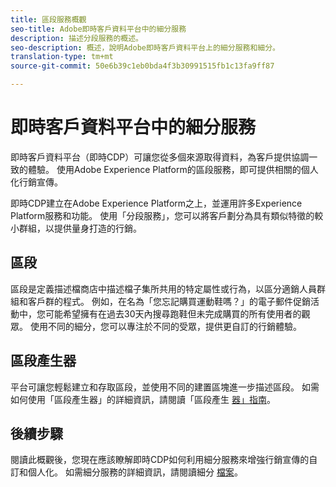 ```yaml
---
title: 區段服務概觀
seo-title: Adobe即時客戶資料平台中的細分服務
description: 描述分段服務的概述。
seo-description: 概述，說明Adobe即時客戶資料平台上的細分服務和細分。
translation-type: tm+mt
source-git-commit: 50e6b39c1eb0bda4f3b30991515fb1c13fa9ff87

---
```



# 即時客戶資料平台中的細分服務

即時客戶資料平台（即時CDP）可讓您從多個來源取得資料，為客戶提供協調一致的體驗。 使用Adobe Experience Platform的區段服務，即可提供相關的個人化行銷宣傳。

即時CDP建立在Adobe Experience Platform之上，並運用許多Experience Platform服務和功能。 使用「分段服務」，您可以將客戶劃分為具有類似特徵的較小群組，以提供量身打造的行銷。

## 區段

區段是定義描述檔商店中描述檔子集所共用的特定屬性或行為，以區分適銷人員群組和客戶群的程式。 例如，在名為「您忘記購買運動鞋嗎？」的電子郵件促銷活動中，您可能希望擁有在過去30天內搜尋跑鞋但未完成購買的所有使用者的觀眾。 使用不同的細分，您可以專注於不同的受眾，提供更自訂的行銷體驗。

## 區段產生器

平台可讓您輕鬆建立和存取區段，並使用不同的建置區塊進一步描述區段。 如需如何使用「區段產生器」的詳細資訊，請閱讀「區段產生 [器」指南](./segment-builder-guide.md)。

## 後續步驟

閱讀此概觀後，您現在應該瞭解即時CDP如何利用細分服務來增強行銷宣傳的自訂和個人化。 如需細分服務的詳細資訊，請閱讀細分 [檔案](../../segmentation/home.md)。
